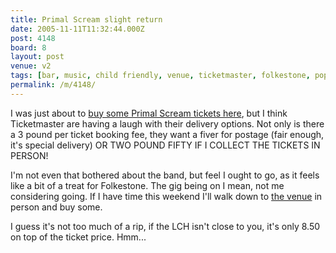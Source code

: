 ```yaml
---
title: Primal Scream slight return
date: 2005-11-11T11:32:44.000Z
post: 4148
board: 8
layout: post
venue: v2
tags: [bar, music, child friendly, venue, ticketmaster, folkestone, popex]
permalink: /m/4148/
---
```

I was just about to <a href="http://www.ticketmaster.co.uk/event/17003B64A7366CF4?camefrom=CFC_UKAFF_POPE_POPEX">buy some Primal Scream tickets here</a>, but I think Ticketmaster are having a laugh with their delivery options. Not only is there a 3 pound per ticket booking fee, they want a fiver for postage (fair enough, it's special delivery) OR TWO POUND FIFTY IF I COLLECT THE TICKETS IN PERSON!

I'm not even that bothered about the band, but feel I ought to go, as it feels like a bit of a treat for Folkestone. The gig being on I mean, not me considering going. If I have time this weekend I'll walk down to <a href="http://www.folkestonegerald.com/v/2/Leas%20Cliff%20Hall">the venue</a> in person and buy some.

I guess it's not too much of a rip, if the LCH isn't close to you, it's only 8.50 on top of the ticket price. Hmm...
